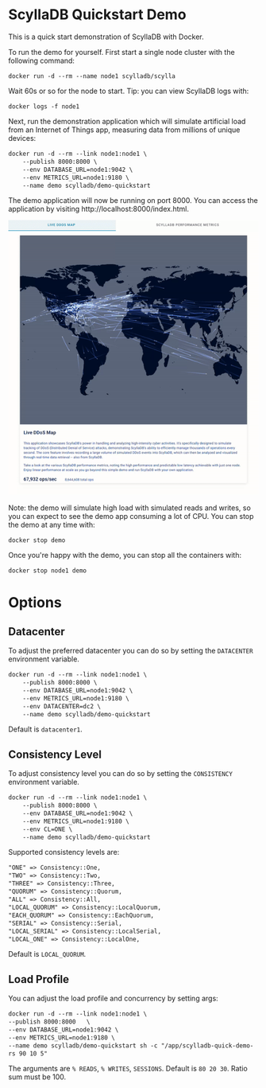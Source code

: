 # ScyllaDB Quickstart Demo

This is a quick start demonstration of ScyllaDB with Docker.

To run the demo for yourself. First start a single node cluster with the following command:

    docker run -d --rm --name node1 scylladb/scylla

Wait 60s or so for the node to start. Tip: you can view ScyllaDB logs with:

    docker logs -f node1

Next, run the demonstration application which will simulate artificial load from an Internet of Things app,
measuring data from millions of unique devices:

    docker run -d --rm --link node1:node1 \
        --publish 8000:8000 \
        --env DATABASE_URL=node1:9042 \
        --env METRICS_URL=node1:9180 \
        --name demo scylladb/demo-quickstart

The demo application will now be running on port 8000. You can access the application by
visiting http://localhost:8000/index.html.

![](demo.gif)

Note: the demo will simulate high load with simulated reads and writes, so you can expect to see the demo app
consuming a lot of CPU. You can stop the demo at any time with:

    docker stop demo

Once you're happy with the demo, you can stop all the containers with:

    docker stop node1 demo

# Options

## Datacenter

To adjust the preferred datacenter you can do so by setting the `DATACENTER` environment variable.

    docker run -d --rm --link node1:node1 \
        --publish 8000:8000 \
        --env DATABASE_URL=node1:9042 \
        --env METRICS_URL=node1:9180 \
        --env DATACENTER=dc2 \
        --name demo scylladb/demo-quickstart

Default is `datacenter1`.

## Consistency Level

To adjust consistency level you can do so by setting the `CONSISTENCY` environment variable.

    docker run -d --rm --link node1:node1 \
        --publish 8000:8000 \
        --env DATABASE_URL=node1:9042 \
        --env METRICS_URL=node1:9180 \
        --env CL=ONE \
        --name demo scylladb/demo-quickstart

Supported consistency levels are:

    "ONE" => Consistency::One,
    "TWO" => Consistency::Two,
    "THREE" => Consistency::Three,
    "QUORUM" => Consistency::Quorum,
    "ALL" => Consistency::All,
    "LOCAL_QUORUM" => Consistency::LocalQuorum,
    "EACH_QUORUM" => Consistency::EachQuorum,
    "SERIAL" => Consistency::Serial,
    "LOCAL_SERIAL" => Consistency::LocalSerial,
    "LOCAL_ONE" => Consistency::LocalOne,

Default is `LOCAL_QUORUM`.

## Load Profile

You can adjust the load profile and concurrency by setting args:

    docker run -d --rm --link node1:node1 \
    --publish 8000:8000   \
    --env DATABASE_URL=node1:9042 \
    --env METRICS_URL=node1:9180 \
    --name demo scylladb/demo-quickstart sh -c "/app/scylladb-quick-demo-rs 90 10 5"

The arguments are `% READS`, `% WRITES`, `SESSIONS`. Default is `80 20 30`. Ratio sum must be 100.